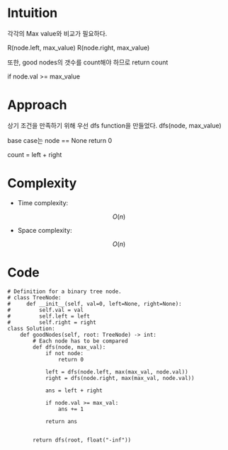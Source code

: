 # Intuition
<!-- Describe your first thoughts on how to solve this problem. -->
각각의 Max value와 비교가 필요하다. 

R(node.left, max_value)
R(node.right, max_value)

또한, good nodes의 갯수를 count해야 하므로 
return count 

if node.val >= max_value 

# Approach
<!-- Describe your approach to solving the problem. -->
상기 조건을 만족하기 위해 우선 dfs function을 만들었다. 
dfs(node, max_value)

base case는 node == None 
return 0 

count = left + right 


# Complexity
- Time complexity:
<!-- Add your time complexity here, e.g. $$O(n)$$ -->
$$O(n)$$
- Space complexity:
<!-- Add your space complexity here, e.g. $$O(n)$$ -->
$$O(n)$$
# Code
```
# Definition for a binary tree node.
# class TreeNode:
#     def __init__(self, val=0, left=None, right=None):
#         self.val = val
#         self.left = left
#         self.right = right
class Solution:
    def goodNodes(self, root: TreeNode) -> int:
        # Each node has to be compared 
        def dfs(node, max_val):
            if not node:
                return 0 
            
            left = dfs(node.left, max(max_val, node.val))
            right = dfs(node.right, max(max_val, node.val))

            ans = left + right

            if node.val >= max_val:
                ans += 1

            return ans

        
        return dfs(root, float("-inf"))
```